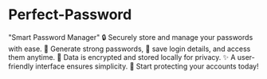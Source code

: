 # Perfect-Password
"Smart Password Manager" 🔒 Securely store and manage your passwords with ease. 🔑 Generate strong passwords, 💾 save login details, and access them anytime. 🔐 Data is encrypted and stored locally for privacy. ✨ A user-friendly interface ensures simplicity. 🚀 Start protecting your accounts today!
